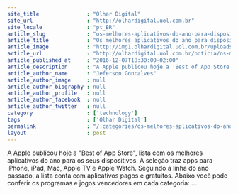 ```yaml
---
site_title               : "Olhar Digital"
site_url                 : "http://olhardigital.uol.com.br"
site_locale              : "pt_BR"
article_slug             : "os-melhores-aplicativos-do-ano-para-dispositivos-da-apple"
article_title            : "Os melhores aplicativos do ano para dispositivos da Apple"
article_image            : "http://img1.olhardigital.uol.com.br/uploads/acervo_imagens/2016/06/20160608155503_660_420.jpg"
article_url              : "http://olhardigital.uol.com.br/noticia/os-melhores-aplicativos-do-ano-para-ios/64482"
article_published_at     : "2016-12-07T18:30:00-02:00"
article_description      : "A Apple publicou hoje a 'Best of App Store', lista com os melhores aplicativos do ano para os seus dispositivos. A seleção traz apps para iPhone, iPad, Mac, Apple TV e Apple Watch. Seguindo a linha do ano passado, a lista conta com aplicativos pagos e gratuitos. Abaixo você pode conferir os programas e jogos vencedores em cada categoria: ..."
article_author_name      : "Jeferson Goncalves"
article_author_image     : null
article_author_biography : null
article_author_profile   : null
article_author_facebook  : null
article_author_twitter   : null
category                 : ['technology']
tags                     : ['Olhar Digital']
permalink                : "/:categories/os-melhores-aplicativos-do-ano-para-dispositivos-da-apple/"
layout                   : post
---
```


A Apple publicou hoje a "Best of App Store", lista com os melhores aplicativos do ano para os seus dispositivos. A seleção traz apps para iPhone, iPad, Mac, Apple TV e Apple Watch. Seguindo a linha do ano passado, a lista conta com aplicativos pagos e gratuitos. Abaixo você pode conferir os programas e jogos vencedores em cada categoria: ...
